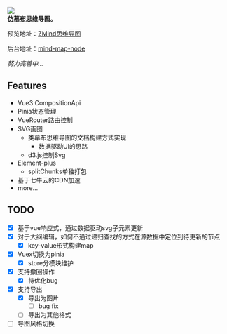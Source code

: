 ![](https://cdn.kimjisoo.cn/pic/logo.png)  
**仿[幕布](https://mubu.com)思维导图。**

预览地址：[ZMind思维导图](https://map.kimjisoo.cn)

后台地址：[mind-map-node](https://github.com/zyascend/mind-map-node)

*努力完善中...*

## Features
- Vue3 CompositionApi
- Pinia状态管理
- VueRouter路由控制
- SVG画图
  - 类幕布思维导图的文档构建方式实现
    - 数据驱动UI的思路
  - d3.js控制Svg
- Element-plus
  - splitChunks单独打包
- 基于七牛云的CDN加速
- more...

## TODO
- [x] 基于vue响应式，通过数据驱动svg子元素更新
- [x] 对于大纲编辑，如何不通过递归查找的方式在源数据中定位到待更新的节点
  - [x] key-value形式构建map
- [x] Vuex切换为pinia
  - [x] store分模块维护
- [x] 支持撤回操作
  - [x] 待优化bug
- [x] 支持导出
  - [x] 导出为图片
    - [ ] bug fix
  - [ ] 导出为其他格式
- [ ] 导图风格切换 
